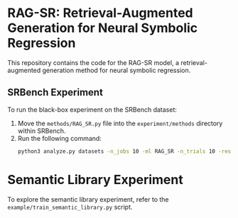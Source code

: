 # RAG-SR: Retrieval-Augmented Generation for Neural Symbolic Regression

This repository contains the code for the RAG-SR model, a retrieval-augmented generation method for neural symbolic
regression.

## SRBench Experiment

To run the black-box experiment on the SRBench dataset:

1. Move the `methods/RAG_SR.py` file into the `experiment/methods` directory within SRBench.
2. Run the following command:
   ```bash
   python3 analyze.py datasets -n_jobs 10 -ml RAG_SR -n_trials 10 -results ./results --local -time_limit 48:00 -job_limit 100000
   ```

# Semantic Library Experiment

To explore the semantic library experiment, refer to the `example/train_semantic_library.py` script.
